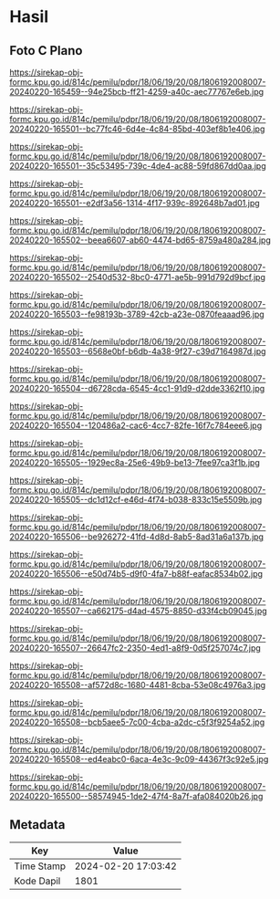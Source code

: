 # Hasil

## Foto C Plano

https://sirekap-obj-formc.kpu.go.id/814c/pemilu/pdpr/18/06/19/20/08/1806192008007-20240220-165459--94e25bcb-ff21-4259-a40c-aec77767e6eb.jpg

https://sirekap-obj-formc.kpu.go.id/814c/pemilu/pdpr/18/06/19/20/08/1806192008007-20240220-165501--bc77fc46-6d4e-4c84-85bd-403ef8b1e406.jpg

https://sirekap-obj-formc.kpu.go.id/814c/pemilu/pdpr/18/06/19/20/08/1806192008007-20240220-165501--35c53495-739c-4de4-ac88-59fd867dd0aa.jpg

https://sirekap-obj-formc.kpu.go.id/814c/pemilu/pdpr/18/06/19/20/08/1806192008007-20240220-165501--e2df3a56-1314-4f17-939c-892648b7ad01.jpg

https://sirekap-obj-formc.kpu.go.id/814c/pemilu/pdpr/18/06/19/20/08/1806192008007-20240220-165502--beea6607-ab60-4474-bd65-8759a480a284.jpg

https://sirekap-obj-formc.kpu.go.id/814c/pemilu/pdpr/18/06/19/20/08/1806192008007-20240220-165502--2540d532-8bc0-4771-ae5b-991d792d9bcf.jpg

https://sirekap-obj-formc.kpu.go.id/814c/pemilu/pdpr/18/06/19/20/08/1806192008007-20240220-165503--fe98193b-3789-42cb-a23e-0870feaaad96.jpg

https://sirekap-obj-formc.kpu.go.id/814c/pemilu/pdpr/18/06/19/20/08/1806192008007-20240220-165503--6568e0bf-b6db-4a38-9f27-c39d7164987d.jpg

https://sirekap-obj-formc.kpu.go.id/814c/pemilu/pdpr/18/06/19/20/08/1806192008007-20240220-165504--d6728cda-6545-4cc1-91d9-d2dde3362f10.jpg

https://sirekap-obj-formc.kpu.go.id/814c/pemilu/pdpr/18/06/19/20/08/1806192008007-20240220-165504--120486a2-cac6-4cc7-82fe-16f7c784eee6.jpg

https://sirekap-obj-formc.kpu.go.id/814c/pemilu/pdpr/18/06/19/20/08/1806192008007-20240220-165505--1929ec8a-25e6-49b9-be13-7fee97ca3f1b.jpg

https://sirekap-obj-formc.kpu.go.id/814c/pemilu/pdpr/18/06/19/20/08/1806192008007-20240220-165505--dc1d12cf-e46d-4f74-b038-833c15e5509b.jpg

https://sirekap-obj-formc.kpu.go.id/814c/pemilu/pdpr/18/06/19/20/08/1806192008007-20240220-165506--be926272-41fd-4d8d-8ab5-8ad31a6a137b.jpg

https://sirekap-obj-formc.kpu.go.id/814c/pemilu/pdpr/18/06/19/20/08/1806192008007-20240220-165506--e50d74b5-d9f0-4fa7-b88f-eafac8534b02.jpg

https://sirekap-obj-formc.kpu.go.id/814c/pemilu/pdpr/18/06/19/20/08/1806192008007-20240220-165507--ca662175-d4ad-4575-8850-d33f4cb09045.jpg

https://sirekap-obj-formc.kpu.go.id/814c/pemilu/pdpr/18/06/19/20/08/1806192008007-20240220-165507--26647fc2-2350-4ed1-a8f9-0d5f257074c7.jpg

https://sirekap-obj-formc.kpu.go.id/814c/pemilu/pdpr/18/06/19/20/08/1806192008007-20240220-165508--af572d8c-1680-4481-8cba-53e08c4976a3.jpg

https://sirekap-obj-formc.kpu.go.id/814c/pemilu/pdpr/18/06/19/20/08/1806192008007-20240220-165508--bcb5aee5-7c00-4cba-a2dc-c5f3f9254a52.jpg

https://sirekap-obj-formc.kpu.go.id/814c/pemilu/pdpr/18/06/19/20/08/1806192008007-20240220-165508--ed4eabc0-6aca-4e3c-9c09-44367f3c92e5.jpg

https://sirekap-obj-formc.kpu.go.id/814c/pemilu/pdpr/18/06/19/20/08/1806192008007-20240220-165500--58574945-1de2-47f4-8a7f-afa084020b26.jpg


## Metadata

| Key        | Value               |
| ---------- | ------------------- |
| Time Stamp | 2024-02-20 17:03:42 |
| Kode Dapil | 1801                |



